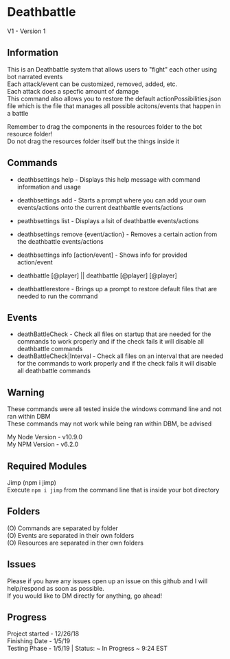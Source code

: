 # Deathbattle 
V1 - Version 1

## Information
This is an Deathbattle system that allows users to "fight" each other using bot narrated events  
Each attack/event can be customized, removed, added, etc.  
Each attack does a specfic amount of damage    
This command also allows you to restore the default actionPossibilities.json file which is the file that manages all possible acitons/events that happen in a battle

Remember to drag the components in the resources folder to the bot resource folder!  
Do not drag the resources folder itself but the things inside it  

## Commands
- deathbsettings help - Displays this help message with command information and usage  
- deathbsettings add - Starts a prompt where you can add your own events/actions onto the current deathbattle events/actions  
- peathbsettings list - Displays a lsit of deathbattle events/actions  
- deathbsettings remove {event/action} - Removes a certain action from the deathbattle events/actions  
- deathbsettings info [action/event] - Shows info for provided action/event  

- deathbattle [@player] || deathbattle [@player] [@player]  

- deathbattlerestore - Brings up a prompt to restore default files that are needed to run the command  

## Events
- deathBattleCheck - Check all files on startup that are needed for the commands to work properly and if the check fails it will disable all deathbattle commands
- deathBattleCheck|Interval - Check all files on an interval that are needed for the commands to work properly and if the check fails it will disable all deathbattle commands

## Warning
These commands were all tested inside the windows command line and not ran within DBM  
These commands may not work while being ran within DBM, be advised

My Node Version - v10.9.0   
My NPM Version - v6.2.0  

## Required Modules
Jimp (npm i jimp)  
Execute `npm i jimp` from the command line that is inside your bot directory  

## Folders
(O) Commands are separated by folder   
(O) Events are separated in their own folders  
(O) Resources are separated in ther own folders  

## Issues
Please if you have any issues open up an issue on this github and I will help/respond as soon as possible.  
If you would like to DM directly for anything, go ahead!  

## Progress
Project started - 12/26/18  
Finishing Date - 1/5/19  
Testing Phase - 1/5/19 | Status: ~ In Progress ~ 9:24 EST  

